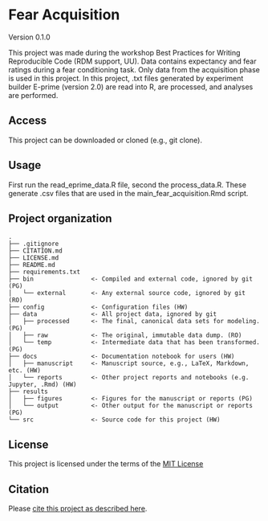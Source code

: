 # Fear Acquisition

Version 0.1.0

This project was made during the workshop Best Practices for Writing Reproducible Code (RDM support, UU). Data contains expectancy and fear ratings during a fear conditioning task. Only data from the acquisition phase is used in this project. In this project, .txt files generated by experiment builder E-prime (version 2.0) are read into R, are processed, and analyses are performed.

## Access 

This project can be downloaded or cloned (e.g., git clone).

## Usage

First run the read_eprime_data.R file, second the process_data.R. These generate .csv files that are used in the main_fear_acquisition.Rmd script.

## Project organization

    .
    ├── .gitignore
    ├── CITATION.md
    ├── LICENSE.md
    ├── README.md
    ├── requirements.txt
    ├── bin                <- Compiled and external code, ignored by git (PG)
    │   └── external       <- Any external source code, ignored by git (RO)
    ├── config             <- Configuration files (HW)
    ├── data               <- All project data, ignored by git
    │   ├── processed      <- The final, canonical data sets for modeling. (PG)
    │   ├── raw            <- The original, immutable data dump. (RO)
    │   └── temp           <- Intermediate data that has been transformed. (PG)
    ├── docs               <- Documentation notebook for users (HW)
    │   ├── manuscript     <- Manuscript source, e.g., LaTeX, Markdown, etc. (HW)
    │   └── reports        <- Other project reports and notebooks (e.g. Jupyter, .Rmd) (HW)
    ├── results
    │   ├── figures        <- Figures for the manuscript or reports (PG)
    │   └── output         <- Other output for the manuscript or reports (PG)
    └── src                <- Source code for this project (HW)

## License

This project is licensed under the terms of the [MIT License](/LICENSE.md)

## Citation

Please [cite this project as described here](/CITATION.md).
